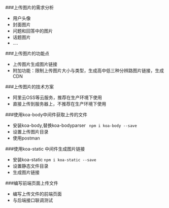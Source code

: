 ###上传图片的需求分析
- 用户头像
- 封面图片
- 问题和回答中的图片
- 话题图片
- ....

###上传图片的功能点
- 上传图片生成图片链接
- 附加功能：限制上传图片大小与类型，生成高中低三种分辨路图片链接，生成CDN

###上传图片的技术方案
- 阿里云OSS等云服务，推荐在生产环境下使用
- 直接上传到服务器上，不推荐在生产环境下使用

###使用koa-body中间件获取上传的文件
- 安装koa-body,替换koa-bodyparser ` npm i koa-body --save`
- 设置上传图片目录
- 使用postman

###使用koa-static 中间件生成图片链接
- 安装koa-static ` npm i koa-static --save `
- 设置静态文件目录
- 生成图片链接

###编写前端页面上传文件
- 编写上传文件的前端页面
- 与后端接口联调测试
